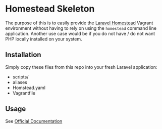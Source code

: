 # Homestead Skeleton

The purpose of this is to easily provide the [Laravel Homestead](https://github.com/laravel/homestead) Vagrant environment without having to rely on using the ```homestead``` command line application. Another use case would be if you do not have / do not want PHP locally installed on your system.

## Installation

Simply copy these files from this repo into your fresh Laravel application:

* scripts/
* aliases
* Homstead.yaml
* Vagrantfile

## Usage

See [Official Documentation](http://laravel.com/docs/5.0/homestead)
